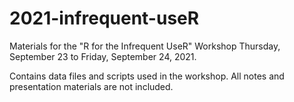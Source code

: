 # 2021-infrequent-useR
Materials for the "R for the Infrequent UseR" Workshop Thursday, September 23 to Friday, September 24, 2021. 

Contains data files and scripts used in the workshop. All notes and presentation materials are not included.
